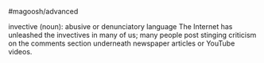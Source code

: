 #magoosh/advanced

invective (noun): abusive or denunciatory language 
The Internet has unleashed the invectives in many of us; many people post stinging criticism on the 
comments section underneath newspaper articles or YouTube videos. 
